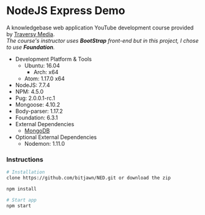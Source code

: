 # NodeJS Express Demo
<p>A knowledgebase web application YouTube development course provided by <a href="https://youtu.be/lAUncPg_FVw">Traversy Media</a>.
</br><i>The course's instructor uses <b>BootStrap</b> front-end but in this project, I chose to use <b>Foundation</b>.</i></p>

<ul>
	<li>Development Platform & Tools
		<ul>
			<li>Ubuntu: 16.04
				<ul>
					<li>Arch: x64</li>
				</ul>
			</li>
			<li>Atom: 1.17.0 x64</li>
		</ul>
	</li>
  <li>NodeJS: 7.7.4</li>
  <li>NPM: 4.5.0</li>
  <li>Pug: 2.0.0.1-rc.1</li>
	<li>Mongoose: 4.10.2</li>
	<li>Body-parser: 1.17.2</li>
  <li>Foundation: 6.3.1</li>
	<li>External Dependencies
		<ul>
			<li><a href="https://docs.mongodb.com/">MongoDB</a></li>
		</ul>
	</li>
	<li>Optional External Dependencies
		<ul>
			<li>Nodemon: 1.11.0</li>
		</ul>
</ul>

<h3>Instructions</h3>

```bash
# Installation
clone https://github.com/bitjawn/NED.git or download the zip

npm install

# Start app
npm start
```

